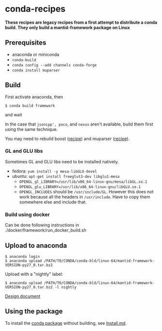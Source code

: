 # conda-recipes

**These recipes are legacy recipes from a first attempt to distribute a conda build.
They only build a mantid-framework package on Linux**

## Prerequisites

* anaconda or miniconda
* `conda-build`
* `conda config --add channels conda-forge`
* `conda install muparser`

## Build
First activate anaconda, then
```
$ conda build framework
```
and wait

In the case that `jsoncpp', poco`, and `nexus` aren't available, build
them first using the same technique.

You may need to rebuild boost ([recipe](https://github.com/conda-forge/boost-feedstock)) and muparser ([recipe](https://github.com/conda-forge/muparser-feedstock)).

### GL and GLU libs
Sometimes GL and GLU libs need to be installed natively.

* fedora: `yum install -y mesa-libGLU-devel`
* ubuntu: `apt-get install freeglut3-dev libglu1-mesa`
  * `OPENGL_gl_LIBRARY=/usr/lib/x86_64-linux-gnu/mesa/libGL.so.1`
  * `OPENGL_glu_LIBRARY=/usr/lib/x86_64-linux-gnu/libGLU.so.1`
  * `OPENGL_INCLUDES` should be `/usr/include/GL`. However this does not work because all the headers in `/usr/include`. Have to copy them somewhere else and include that.

### Build using docker

Can be done following instructions in ./docker/framework/run_docker_build.sh

## Upload to anaconda
```
$ anaconda login
$ anaconda upload /PATH/TO/CONDA/conda-bld/linux-64/mantid-framework-VERSION-py27_0.tar.bz2
```

Upload with a "nightly" label:
```
$ anaconda upload /PATH/TO/CONDA/conda-bld/linux-64/mantid-framework-VERSION-py27_0.tar.bz2 -l nightly
```

[Design document](../../../documents/blob/master/Design/Anaconda.md)

## Using the package

To install the [conda package](https://anaconda.org/mantid/mantid-framework) without building,
see [Install.md](Install.md).
